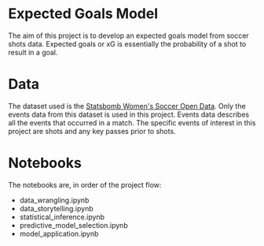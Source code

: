 # Expected Goals Model

The aim of this project is to develop an expected goals model from soccer shots data. Expected goals or xG is essentially the probability of a shot to result in a goal.

# Data
The dataset used is the [Statsbomb Women's Soccer Open Data](https://github.com/j-v-n/open-data). Only the events data from this dataset is used in this project. Events data describes all the events that occurred in a match. The specific events of interest in this project are shots and any key passes prior to shots.

# Notebooks
The notebooks are, in order of the project flow:
  - data_wrangling.ipynb
  - data_storytelling.ipynb
  - statistical_inference.ipynb
  - predictive_model_selection.ipynb
  - model_application.ipynb
